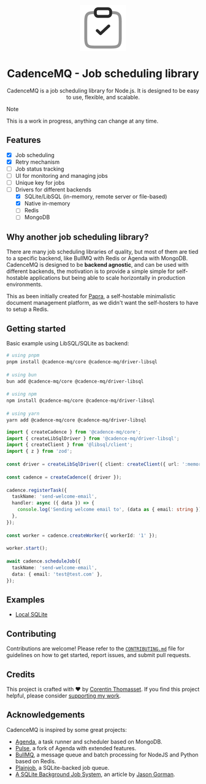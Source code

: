 <p align="center">
<picture>
    <source srcset="./.github/icon-dark.png" media="(prefers-color-scheme: light)">
    <source srcset="./.github/icon-light.png" media="(prefers-color-scheme: dark)">
    <img src="./.github/icon-dark.png" alt="Header banner">
</picture>
</p>

<h1 align="center">
  CadenceMQ - Job scheduling library
</h1>
<p align="center">
  CadenceMQ is a job scheduling library for Node.js. It is designed to be easy to use, flexible, and scalable.
</p>


> [!NOTE]
> This is a work in progress, anything can change at any time.

## Features

- [x] Job scheduling
- [x] Retry mechanism
- [ ] Job status tracking
- [ ] UI for monitoring and managing jobs
- [ ] Unique key for jobs
- [ ] Drivers for different backends
  - [x] SQLite/LibSQL (in-memory, remote server or file-based)
  - [x] Native in-memory
  - [ ] Redis
  - [ ] MongoDB

## Why another job scheduling library?

There are many job scheduling libraries of quality, but most of them are tied to a specific backend, like BullMQ with Redis or Agenda with MongoDB.
CadenceMQ is designed to be **backend agnostic**, and can be used with different backends, the motivation is to provide a simple simple for self-hostable applications but being able to scale horizontally in production environments.

This as been initially created for [Papra](https://papra.app), a self-hostable minimalistic document management platform, as we didn't want the self-hosters to have to setup a Redis.

## Getting started

Basic example using LibSQL/SQLite as backend:

```bash
# using pnpm
pnpm install @cadence-mq/core @cadence-mq/driver-libsql

# using bun
bun add @cadence-mq/core @cadence-mq/driver-libsql

# using npm
npm install @cadence-mq/core @cadence-mq/driver-libsql

# using yarn
yarn add @cadence-mq/core @cadence-mq/driver-libsql
```


```ts
import { createCadence } from '@cadence-mq/core';
import { createLibSqlDriver } from '@cadence-mq/driver-libsql';
import { createClient } from '@libsql/client';
import { z } from 'zod';

const driver = createLibSqlDriver({ client: createClient({ url: ':memory:' }) });

const cadence = createCadence({ driver });

cadence.registerTask({
  taskName: 'send-welcome-email',
  handler: async ({ data }) => {
    console.log('Sending welcome email to', (data as { email: string }).email);
  },
});

const worker = cadence.createWorker({ workerId: '1' });

worker.start();

await cadence.scheduleJob({
  taskName: 'send-welcome-email',
  data: { email: 'test@test.com' },
});

```

## Examples

- [Local SQLite](./demos/local-sqlite/index.ts)

## Contributing

Contributions are welcome! Please refer to the [`CONTRIBUTING.md`](./CONTRIBUTING.md) file for guidelines on how to get started, report issues, and submit pull requests.

## Credits

This project is crafted with ❤️ by [Corentin Thomasset](https://corentin.tech).
If you find this project helpful, please consider [supporting my work](https://buymeacoffee.com/cthmsst).

## Acknowledgements

CadenceMQ is inspired by some great projects:

- [Agenda](https://github.com/agenda/agenda), a task runner and scheduler based on MongoDB.
- [Pulse](https://github.com/pulsecron/pulse), a fork of Agenda with extended features.
- [BullMQ](https://github.com/taskforcesh/bullmq), a message queue and batch processing for NodeJS and Python based on Redis.
- [Plainjob](https://github.com/justplainstuff/plainjob), a SQLite-backed job queue.
- [A SQLite Background Job System](https://jasongorman.uk/writing/sqlite-background-job-system/), an article by [Jason Gorman](https://github.com/jasongormanuk/).